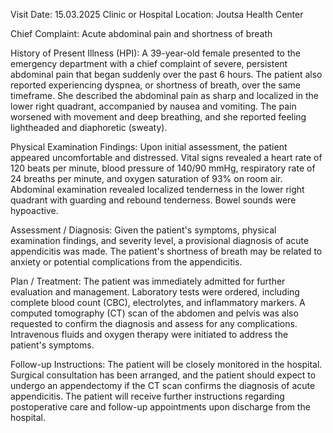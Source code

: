  Visit Date: 15.03.2025
Clinic or Hospital Location: Joutsa Health Center

Chief Complaint: Acute abdominal pain and shortness of breath

History of Present Illness (HPI): A 39-year-old female presented to the emergency department with a chief complaint of severe, persistent abdominal pain that began suddenly over the past 6 hours. The patient also reported experiencing dyspnea, or shortness of breath, over the same timeframe. She described the abdominal pain as sharp and localized in the lower right quadrant, accompanied by nausea and vomiting. The pain worsened with movement and deep breathing, and she reported feeling lightheaded and diaphoretic (sweaty).

Physical Examination Findings: Upon initial assessment, the patient appeared uncomfortable and distressed. Vital signs revealed a heart rate of 120 beats per minute, blood pressure of 140/90 mmHg, respiratory rate of 24 breaths per minute, and oxygen saturation of 93% on room air. Abdominal examination revealed localized tenderness in the lower right quadrant with guarding and rebound tenderness. Bowel sounds were hypoactive.

Assessment / Diagnosis: Given the patient's symptoms, physical examination findings, and severity level, a provisional diagnosis of acute appendicitis was made. The patient's shortness of breath may be related to anxiety or potential complications from the appendicitis.

Plan / Treatment: The patient was immediately admitted for further evaluation and management. Laboratory tests were ordered, including complete blood count (CBC), electrolytes, and inflammatory markers. A computed tomography (CT) scan of the abdomen and pelvis was also requested to confirm the diagnosis and assess for any complications. Intravenous fluids and oxygen therapy were initiated to address the patient's symptoms.

Follow-up Instructions: The patient will be closely monitored in the hospital. Surgical consultation has been arranged, and the patient should expect to undergo an appendectomy if the CT scan confirms the diagnosis of acute appendicitis. The patient will receive further instructions regarding postoperative care and follow-up appointments upon discharge from the hospital.